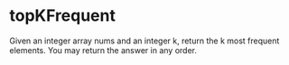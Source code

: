 # topKFrequent

Given an integer array nums and an integer k, return the k most frequent elements. You may return the answer in any order.
